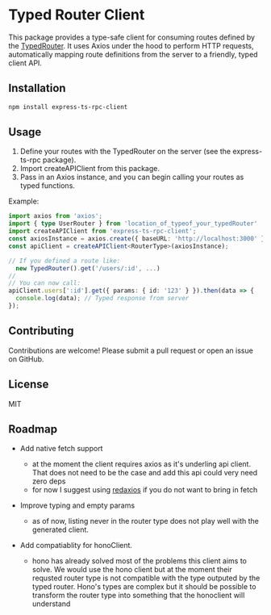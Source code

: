 # Typed Router Client

This package provides a type-safe client for consuming routes defined by the [TypedRouter](../express-ts-rpc).
It uses Axios under the hood to perform HTTP requests, automatically mapping route definitions from the server to a friendly, typed client API.

## Installation

```bash
npm install express-ts-rpc-client
```

## Usage

1. Define your routes with the TypedRouter on the server (see the express-ts-rpc package).
2. Import createAPIClient from this package.
3. Pass in an Axios instance, and you can begin calling your routes as typed functions.

Example:

```typescript
import axios from 'axios';
import { type UserRouter } from 'location_of_typeof_your_typedRouter'
import createAPIClient from 'express-ts-rpc-client';
const axiosInstance = axios.create({ baseURL: 'http://localhost:3000' })
const apiClient = createAPIClient<RouterType>(axiosInstance);

// If you defined a route like:
  new TypedRouter().get('/users/:id', ...)
//
// You can now call:
apiClient.users[':id'].get({ params: { id: '123' } }).then(data => {
  console.log(data); // Typed response from server
});
```

## Contributing

Contributions are welcome! Please submit a pull request or open an issue on GitHub.

## License

MIT

## Roadmap

- Add native fetch support
  - at the moment the client requires axios as it's underling api client. That does not need to be the case and add this api could very need zero deps
  - for now I suggest using [redaxios](https://www.npmjs.com/package/redaxios/v/0.1.0?activeTab=readme) if you do not want to bring in fetch
- Improve typing and empty params

  - as of now, listing never in the router type does not play well with the generated client.

- Add compatiablity for honoClient.
  - hono has already solved most of the problems this client aims to solve. We would use the hono client but at the moment their requsted router type is not compatible with the type outputed by the typed router. Hono's types are complex but it should be possible to transform the router type into something that the honoclient will understand
